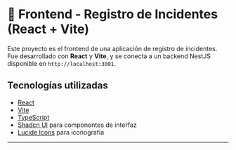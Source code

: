 # 🚀 Frontend - Registro de Incidentes (React + Vite)
Este proyecto es el frontend de una aplicación de registro de incidentes. Fue desarrollado con **React** y **Vite**, y se conecta a un backend NestJS disponible en `http://localhost:3001`.

## Tecnologías utilizadas

- [React](https://reactjs.org/)
- [Vite](https://vitejs.dev/)
- [TypeScript](https://www.typescriptlang.org/)
- [Shadcn UI](https://ui.shadcn.dev/) para componentes de interfaz
- [Lucide Icons](https://lucide.dev/) para iconografía

---